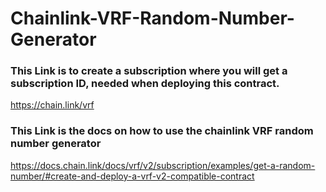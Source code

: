 # Chainlink-VRF-Random-Number-Generator

### This Link is to create a subscription where you will get a subscription ID, needed when deploying this contract.
https://chain.link/vrf

### This Link is the docs on how to use the chainlink VRF random number generator
https://docs.chain.link/docs/vrf/v2/subscription/examples/get-a-random-number/#create-and-deploy-a-vrf-v2-compatible-contract
